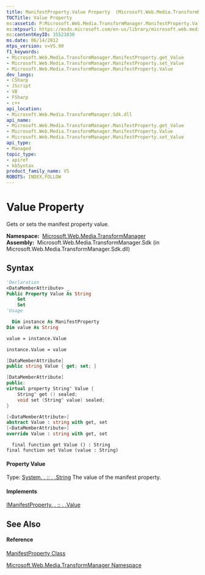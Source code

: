 ```yaml
---
title: ManifestProperty.Value Property  (Microsoft.Web.Media.TransformManager)
TOCTitle: Value Property
ms:assetid: P:Microsoft.Web.Media.TransformManager.ManifestProperty.Value
ms:mtpsurl: https://msdn.microsoft.com/en-us/library/microsoft.web.media.transformmanager.manifestproperty.value(v=VS.90)
ms:contentKeyID: 35521030
ms.date: 06/14/2012
mtps_version: v=VS.90
f1_keywords:
- Microsoft.Web.Media.TransformManager.ManifestProperty.get_Value
- Microsoft.Web.Media.TransformManager.ManifestProperty.set_Value
- Microsoft.Web.Media.TransformManager.ManifestProperty.Value
dev_langs:
- CSharp
- JScript
- VB
- FSharp
- c++
api_location:
- Microsoft.Web.Media.TransformManager.Sdk.dll
api_name:
- Microsoft.Web.Media.TransformManager.ManifestProperty.get_Value
- Microsoft.Web.Media.TransformManager.ManifestProperty.Value
- Microsoft.Web.Media.TransformManager.ManifestProperty.set_Value
api_type:
- Managed
topic_type:
- apiref
- kbSyntax
product_family_name: VS
ROBOTS: INDEX,FOLLOW
---
```


# Value Property

Gets or sets the manifest property value.

**Namespace:**  [Microsoft.Web.Media.TransformManager](microsoft-web-media-transformmanager-namespace.md)  
**Assembly:**  Microsoft.Web.Media.TransformManager.Sdk (in Microsoft.Web.Media.TransformManager.Sdk.dll)

## Syntax

``` vb
'Declaration
<DataMemberAttribute> _
Public Property Value As String
    Get
    Set
'Usage

  Dim instance As ManifestProperty
Dim value As String

value = instance.Value

instance.Value = value
```

``` csharp
[DataMemberAttribute]
public string Value { get; set; }
```

``` c++
[DataMemberAttribute]
public:
virtual property String^ Value {
    String^ get () sealed;
    void set (String^ value) sealed;
}
```

``` fsharp
[<DataMemberAttribute>]
abstract Value : string with get, set
[<DataMemberAttribute>]
override Value : string with get, set
```

``` jscript
  final function get Value () : String
final function set Value (value : String)
```

#### Property Value

Type: [System. . :: . .String](https://msdn.microsoft.com/en-us/library/s1wwdcbf\(v=vs.90\))  
The value of the manifest property.  

#### Implements

[IManifestProperty. . :: . .Value](imanifestproperty-value-property-microsoft-web-media-transformmanager.md)  

## See Also

#### Reference

[ManifestProperty Class](manifestproperty-class-microsoft-web-media-transformmanager.md)

[Microsoft.Web.Media.TransformManager Namespace](microsoft-web-media-transformmanager-namespace.md)

